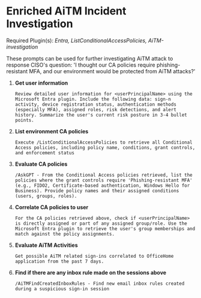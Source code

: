 # Enriched AiTM Incident Investigation

Required Plugin(s): *Entra, ListConditionalAccessPolicies, AiTM-investigation*

These prompts can be used for further investigating AiTM attack to response CISO's question: 'I thought our CA policies require phishing-resistant MFA, and our environment would be protected from AiTM attacks?'

1. **Get user information**
    ```
    Review detailed user information for <userPrincipalName> using the Microsoft Entra plugin. Include the following data: sign-n activity, device registration status, authentication methods (especially MFA), assigned roles, risk detections, and alert history. Summarize the user's current risk posture in 3-4 bullet points.
    ```

2. **List environment CA policies**
    ```
    Execute /ListConditionalAccessPolicies to retrieve all Conditional Access policies, including policy name, conditions, grant controls, and enforcement status
    ```

3. **Evaluate CA policies**
    ```
    /AskGPT - From the Conditional Access policies retrieved, list the policies where the grant controls require 'Phishing-resistant MFA' (e.g., FIDO2, Certificate-based authentication, Windows Hello for Business). Provide policy names and their assigned conditions (users, groups, roles).
    ```

4. **Correlate CA policies to user**
    ```
    For the CA policies retrieved above, check if <userPrincipalName> is directly assigned or part of any assigned group/role. Use the Microsoft Entra plugin to retrieve the user's group memberships and match against the policy assignments.
    ```

5. **Evaluate AiTM Activities**
    ```
    Get possible AiTM related sign-ins correlated to OfficeHome application from the past 7 days.
    ```

6. **Find if there are any inbox rule made on the sessions above**
    ```
    /AiTMFindCreatedInboxRules - Find new email inbox rules created during a suspicious sign-in session
    ```
